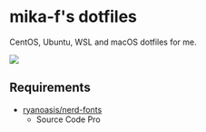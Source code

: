# mika-f's dotfiles

CentOS, Ubuntu, WSL and macOS dotfiles for me.

![](https://user-images.githubusercontent.com/10832834/54792158-4ba2dc00-4c80-11e9-87fc-bdf4caa48403.png)


## Requirements

* [ryanoasis/nerd-fonts](https://github.com/ryanoasis/nerd-fonts)
  * Source Code Pro
